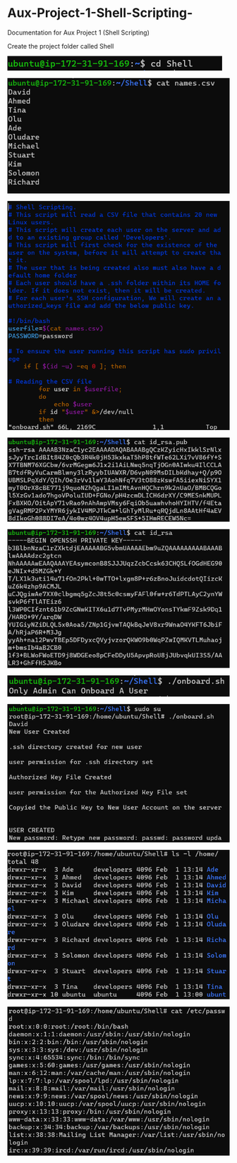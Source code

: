 # Aux-Project-1-Shell-Scripting-
Documentation for Aux Project 1 (Shell Scripting)

Create the project folder called Shell

![`Create the project folder called Shell`](./images/Create-the-project-folder-called-Shell.PNG)

![`Open the names.csv file`](./images/Open-the-names-csv-file.PNG)

![`Onboard.sh`](./images/Onboard-sh.PNG)

![`id_rsa.pub`](./images/id-rsa-pub.PNG)

![`vi id_rsa`](./images/vi-id-rsa.PNG)

![`Only-admin-can-onboard-a-user`](./images/Only-admin-can-onboard-a-user.PNG)

![`root onboard.sh`](./images/root-onboard-sh.PNG)

![`ls-l-home`](./images/ls-l-home.PNG)

![`cat etc passwd`](./images/cat-etc-passwd.PNG)



